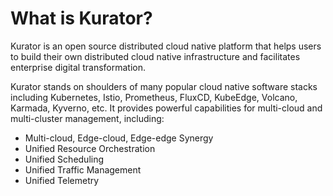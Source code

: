 # What is Kurator?

Kurator is an open source distributed cloud native platform that helps users to build their own distributed cloud native infrastructure and facilitates enterprise digital transformation.

Kurator stands on shoulders of many popular cloud native software stacks including Kubernetes, Istio, Prometheus, FluxCD, KubeEdge, Volcano, Karmada, Kyverno, etc. It provides powerful capabilities for multi-cloud and multi-cluster management, including:

- Multi-cloud, Edge-cloud, Edge-edge Synergy
- Unified Resource Orchestration
- Unified Scheduling
- Unified Traffic Management
- Unified Telemetry
